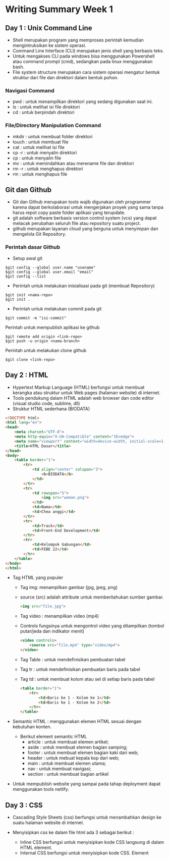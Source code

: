 # Writing Summary Week 1
## Day 1 : Unix Command Line
- Shell merupakan program yang memproses perintah kemudian mengintruksikan ke sistem operasi.
- Command Line Interface (CLI) merupakan jenis shell yang berbasis teks.
- Untuk mengakses CLI pada windows bisa menggunakan Powershell atau command prompt (cmd), sedangkan pada linux menggunakan bash.
- File system structure merupakan cara sistem operasi mengatur bentuk struktur dari file dan direktori dalam bentuk pohon.

### Navigasi Command
- pwd : untuk menampilkan direktori yang sedang digunakan saat ini.
- ls  : untuk melihat isi file direktori
- cd  : untuk berpindah direktori

### File/Directory Manipulation Command
- mkdir : untuk membuat folder direktori
- touch : untuk membuat file
- cat   : untuk melihat isi file
- cp -r : untuk menyalin direktori
- cp    : untuk menyalin file
- mv    : untuk memindahkan atau merename file dan direktori
- rm -r : untuk menghapus direktori
- rm    : untuk menghapus file

## Git dan Github
- Git dan Github merupakan tools wajib digunakan oleh programmer karena dapat berkolaborasi untuk mengerjakan proyek yang sama tanpa harus repot copy paste folder aplikasi yang terupdate.
- git adalah software berbasis version control system (vcs) yang dapat melacak perubahan seluruh file atau repository suatu project.
- github merupakan layanan cloud yang berguna untuk menyimpan dan mengelola Git Repository.

### Perintah dasar Github
- Setup awal git
```git
$git config --global user.name "usename"
$git config --global user.email "email"
$git config --list
```

- Perintah untuk melakukan inisialisasi pada git (membuat Repository)
```git
$git init <nama-repo>
$git init .
```

- Perintah untuk melakukan commit pada git
```git
$git commit -m "isi-commit"
```

Perintah untuk mempublish aplikasi ke github
```git
$git remote add origin <link-repo>
$git push -u origin <nama-branch>
```

Perintah untuk melakukan clone github
```git
$git clone <link-repo>
```

## Day 2 : HTML
- Hypertext Markup Language (HTML) berfungsi untuk membuat kerangka atau struktur untuk Web pages (halaman website) di internet.
- Tools pendukung dalam HTML adalah web browser dan code editor (visual studio code, sublime, dll)
- Struktur HTML sederhana (BIODATA)
```html
<!DOCTYPE html>
<html lang="en">
<head>
    <meta charset="UTF-8">
    <meta http-equiv="X-UA-Compatible" content="IE=edge">
    <meta name="viewport" content="width=device-width, initial-scale=1.0">
    <title>HTML Dasar</title>
</head>
<body>
    <table border="1">
        <tr>
            <td align="center" colspan="3">
                <b>BIODATA</b>
            </td>
        </tr>
        <tr>
            <td rowspan="5">
                <img src="woman.png">
            </td>
            <td>Nama</td>
            <td>Chea anggi</td>
        </tr>
        <tr>
            <td>Track</td>
            <td>Front-End Development</td>
        </tr>
        <tr>
            <td>Kelompok Gabungan</td>
            <td>FEBE 22</td>
        </tr>
    </table>
</body>
</html>
```

- Tag HTML yang populer

  - Tag img: menampilkan gambar (jpg, jpeg, png)
  - source (src) adalah attribute untuk memberitahukan sumber gambar.
    ```html
    <img src="file.jpg">
    ```
    
  - Tag video : menampilkan video (mp4)
  - Controls fungsinya untuk mengontrol video yang ditampilkan (tombol putar/jeda dan indikator menit)
    ```html
    <video controls>
        <source src="file.mp4" type="video/mp4">
    </video>
    ```
    
  - Tag Table : untuk mendefinisikan pembuatan tabel
  - Tag tr    : untuk mendefinisikan pembuatan baris pada tabel
  - Tag td    : untuk membuat kolom atau sel di setiap baris pada tabel
    ```html
    <table border="1">
        <tr>
            <td>Baris ke 1 - Kolom ke 1</td>
            <td>Baris ke 1 - Kolom ke 2</td>
        </tr>
    </table>
    ```

- Semantic HTML : menggunakan elemen HTML sesuai dengan kebutuhan konten.
    - Berikut element semantic HTML
        - article : untuk membuat elemen artikel;
        - aside : untuk membuat elemen bagian samping;
        - footer : untuk membuat elemen bagian kaki dari web;
        - header : untuk mebuat kepala kop dari web;
        - main : untuk membuat elemen utama;
        - nav : untuk membuat navigasi;
        - section : untuk membuat bagian artikel

- Untuk mempublish website yang sampai pada tahap deployment dapat menggunakan tools netlify.

## Day 3 : CSS
- Cascading Style Sheets (css) berfungsi untuk menambahkan design ke suatu halaman website di internet.
- Menyisipkan css ke dalam file html ada 3 sebagai berikut :
  - Inline CSS berfungsi untuk menyisipkan kode CSS langsung di dalam HTML element.
  - Internal CSS berfungsi untuk menyisipkan kode CSS. Element <style> tersebut diletakkan di dalam element .
  - Eksternal CSS berfungsi untuk menyisipkan kode CSS dengan cara membuat file CSS terpisah, menyambungkannya dengan file HTML menggunakan element <link>.
    
- Syntax Dasar CSS
  - CSS Syntax adalah syntax yang digunakan untuk menunjuk atau memilih HTML element mana yang ingin diberi style (dihias). CSS syntax terdiri dari selector, property,     dan value.
    ```css
    selector {
        property: value;
    }
    ```
    
- Styling CSS pada file HTML
    ```css
    <!DOCTYPE html>
    <html>
      <head>
        <title>
          Website Pertamaku
        </title>
      </head>
      <body>
        <h1 style="color:blue;">Selamat Datang</h1>
      </body>
    </html>
    ```
    
- Flexbox adalah cara untuk mengatur layout.
- Flexbox memiliki kemampuan untuk menyesuaikan layout secara otomatis.
    
## Day 4 : Algoritma & Intro to js
- Algoritma adalah tahapan yang dirancang secara berurutan atau terstruktur untuk menyelesaikan masalah pemrograman komputer.
- Struktur data adalah cara dalam menyusun, mengatur serta menyimpan berbagai data program yang terdapat dalam suatu penyimpanan dalam sistem komputer. 
- Algoritma sederhana kelulusan mahasiswa
    ```
    Read (nama, nilai)
    If nilai >= 60 then
    Keterangan = ‘lulus’
    Else
    Keterangan = ‘tidak lulus’
    Write(nama, keterangan)
    ```
- Algoritma kelulusan mahasiswa dengan javascript.
    ```
    let nama = "Bagas";
    let nilai = 70;

    if ( nilai > 60 ) {
        console.log(`${nama} lulus`);
    }else {
        console.log(`${nama} tidak lulus`);
    }
    ```
    
### Intro to Js
- JavaScript adalah bahasa pemrograman yang digunakan dalam pengembangan website agar lebih dinamis dan interaktif. 
- type data : string, number, boolean, object, null, undefined
- Operator js : Operator aritmatika, assigment operator, string operator, operator perbandingan dan operator logika
    
## Day 5 : Javascript Dasar Conditional dan Looping
- conditional artinya adalah persyaratan.
  - Di JavaScript ada dua cara menulis perintah conditional, yaitu:
    - Menggunakan if, else if dan else.
    - Menggunakan switch dan case.
    
  - contoh penggunaan if...else
    ```
    let nilaEllo = 90;

    if (nilaiEllo > 80) {
      console.log("SANGAT MEMUASKAN");
    } else if (nilaiAndi >= 60 && nilaiAndi <= 80) {
      console.log("MEMUASKAN");
    } else {
      console.log("JANGAN MENYERAH, COBA LAGI!");
    }
     ```

- Loop adalah sekumpulan kode yang akan dijalankan berulang kali sampai batas yang ditentukan.
  - Ada 5 jenis loop di JavaScript, yaitu:
    - for
    - for...in
    - for...of
    - while
    - do...while
                                                 
  - contoh penggunaan for loop.
    ```
    for (let i = 1; i <= 10; i++) {
        console.log(i);
    }
    ```
